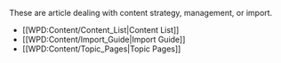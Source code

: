 These are article dealing with content strategy, management, or import.

* [[WPD:Content/Content_List|Content List]]
* [[WPD:Content/Import_Guide|Import Guide]]
* [[WPD:Content/Topic_Pages|Topic Pages]]